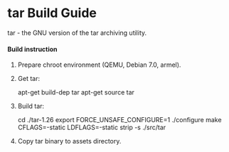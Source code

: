 tar Build Guide
==============================

tar - the GNU version of the tar archiving utility.

#### Build instruction ####

1) Prepare chroot environment (QEMU, Debian 7.0, armel).

2) Get tar:

    apt-get build-dep tar
    apt-get source tar

3) Build tar:

    cd ./tar-1.26
    export FORCE_UNSAFE_CONFIGURE=1
    ./configure
    make CFLAGS=-static LDFLAGS=-static
    strip -s ./src/tar

4) Copy tar binary to assets directory.
